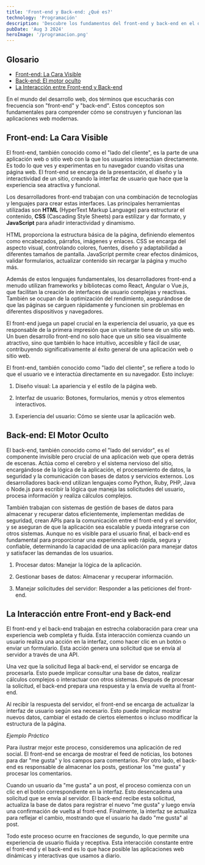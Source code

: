 ```yaml
---
title: 'Front-end y Back-end: ¿Qué es?'
technology: 'Programación'
description: 'Descubre los fundamentos del front-end y back-end en el desarrollo web y cómo interactúan para crear aplicaciones web'
pubDate: 'Aug 3 2024'
heroImage: '/programacion.png'
---
```

## Glosario
- [Front-end: La Cara Visible](#front-end-la-cara-visible)
- [Back-end: El motor oculto](#back-end-el-motor-oculto)
- [La Interacción entre Front-end y Back-end](#la-interacción-entre-front-end-y-back-end)

En el mundo del desarrollo web, dos términos que escucharás con frecuencia son "front-end" y "back-end". Estos conceptos son fundamentales para comprender cómo se construyen y funcionan las aplicaciones web modernas.

## Front-end: La Cara Visible
El front-end, también conocido como el "lado del cliente", es la parte de una aplicación web o sitio web con la que los usuarios interactúan directamente. Es todo lo que ves y experimentas en tu navegador cuando visitas una página web. El front-end se encarga de la presentación, el diseño y la interactividad de un sitio, creando la interfaz de usuario que hace que la experiencia sea atractiva y funcional.

Los desarrolladores front-end trabajan con una combinación de tecnologías y lenguajes para crear estas interfaces. Las principales herramientas utilizadas son **HTML** (HyperText Markup Language) para estructurar el contenido, **CSS** (Cascading Style Sheets) para estilizar y dar formato, y **JavaScript** para añadir interactividad y dinamismo.

HTML proporciona la estructura básica de la página, definiendo elementos como encabezados, párrafos, imágenes y enlaces. CSS se encarga del aspecto visual, controlando colores, fuentes, diseño y adaptabilidad a diferentes tamaños de pantalla. JavaScript permite crear efectos dinámicos, validar formularios, actualizar contenido sin recargar la página y mucho más.

Además de estos lenguajes fundamentales, los desarrolladores front-end a menudo utilizan frameworks y bibliotecas como React, Angular o Vue.js, que facilitan la creación de interfaces de usuario complejas y reactivas. También se ocupan de la optimización del rendimiento, asegurándose de que las páginas se carguen rápidamente y funcionen sin problemas en diferentes dispositivos y navegadores.

El front-end juega un papel crucial en la experiencia del usuario, ya que es responsable de la primera impresión que un visitante tiene de un sitio web. Un buen desarrollo front-end no solo hace que un sitio sea visualmente atractivo, sino que también lo hace intuitivo, accesible y fácil de usar, contribuyendo significativamente al éxito general de una aplicación web o sitio web.

El front-end, también conocido como "lado del cliente", se refiere a todo lo que el usuario ve e interactúa directamente en su navegador. Esto incluye:
1. Diseño visual: La apariencia y el estilo de la página web.

2. Interfaz de usuario: Botones, formularios, menús y otros elementos interactivos.

3. Experiencia del usuario: Cómo se siente usar la aplicación web.

## Back-end: El Motor Oculto
El back-end, también conocido como el "lado del servidor", es el componente invisible pero crucial de una aplicación web que opera detrás de escenas. Actúa como el cerebro y el sistema nervioso del sitio, encargándose de la lógica de la aplicación, el procesamiento de datos, la seguridad y la comunicación con bases de datos y servicios externos. Los desarrolladores back-end utilizan lenguajes como Python, Ruby, PHP, Java o Node.js para escribir la lógica que maneja las solicitudes del usuario, procesa información y realiza cálculos complejos. 

También trabajan con sistemas de gestión de bases de datos para almacenar y recuperar datos eficientemente, implementan medidas de seguridad, crean APIs para la comunicación entre el front-end y el servidor, y se aseguran de que la aplicación sea escalable y pueda integrarse con otros sistemas. Aunque no es visible para el usuario final, el back-end es fundamental para proporcionar una experiencia web rápida, segura y confiable, determinando la capacidad de una aplicación para manejar datos y satisfacer las demandas de los usuarios.
1. Procesar datos: Manejar la lógica de la aplicación.

2. Gestionar bases de datos: Almacenar y recuperar información.

3. Manejar solicitudes del servidor: Responder a las peticiones del front-end.

## La Interacción entre Front-end y Back-end
El front-end y el back-end trabajan en estrecha colaboración para crear una experiencia web completa y fluida. Esta interacción comienza cuando un usuario realiza una acción en la interfaz, como hacer clic en un botón o enviar un formulario. Esta acción genera una solicitud que se envía al servidor a través de una API.

Una vez que la solicitud llega al back-end, el servidor se encarga de procesarla. Esto puede implicar consultar una base de datos, realizar cálculos complejos o interactuar con otros sistemas. Después de procesar la solicitud, el back-end prepara una respuesta y la envía de vuelta al front-end.

Al recibir la respuesta del servidor, el front-end se encarga de actualizar la interfaz de usuario según sea necesario. Esto puede implicar mostrar nuevos datos, cambiar el estado de ciertos elementos o incluso modificar la estructura de la página.

*Ejemplo Práctico*

Para ilustrar mejor este proceso, consideremos una aplicación de red social. El front-end se encarga de mostrar el feed de noticias, los botones para dar "me gusta" y los campos para comentarios. Por otro lado, el back-end es responsable de almacenar los posts, gestionar los "me gusta" y procesar los comentarios.

Cuando un usuario da "me gusta" a un post, el proceso comienza con un clic en el botón correspondiente en la interfaz. Esto desencadena una solicitud que se envía al servidor. El back-end recibe esta solicitud, actualiza la base de datos para registrar el nuevo "me gusta" y luego envía una confirmación de vuelta al front-end. Finalmente, la interfaz se actualiza para reflejar el cambio, mostrando que el usuario ha dado "me gusta" al post.

Todo este proceso ocurre en fracciones de segundo, lo que permite una experiencia de usuario fluida y receptiva. Esta interacción constante entre el front-end y el back-end es lo que hace posible las aplicaciones web dinámicas y interactivas que usamos a diario.